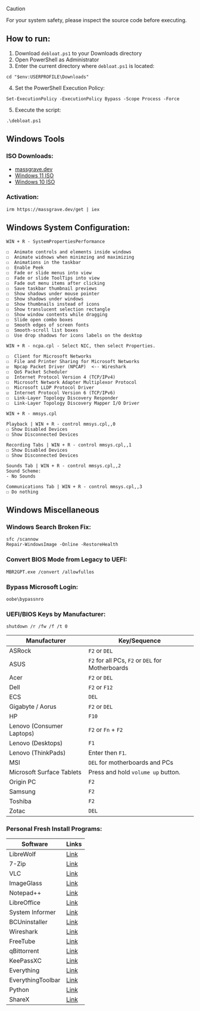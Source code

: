 > [!CAUTION]
> For your system safety, please inspect the source code before executing.

## How to run:
1. Download `debloat.ps1` to your Downloads directory
2. Open PowerShell as Administrator
3. Enter the current directory where `debloat.ps1` is located:
```
cd "$env:USERPROFILE\Downloads"
```
4. Set the PowerShell Execution Policy:
```
Set-ExecutionPolicy -ExecutionPolicy Bypass -Scope Process -Force
```
5. Execute the script:
```
.\debloat.ps1
```

## Windows Tools

### ISO Downloads:
- [massgrave.dev](https://massgrave.dev/genuine-installation-media.html)
- [Windows 11 ISO](https://www.microsoft.com/software-download/windows11)
- [Windows 10 ISO](https://www.microsoft.com/software-download/windows10ISO)

### Activation:
```
irm https://massgrave.dev/get | iex
```

## Windows System Configuration:
```
WIN + R - SystemPropertiesPerformance

☐  Animate controls and elements inside windows
☐  Animate widnows when minimzing and maximizing
☐  Animations in the taskbar
☐  Enable Peek
☐  Fade or slide menus into view
☐  Fade or slide ToolTips into view
☐  Fade out menu items after clicking
☐  Save taskbar thumbnail previews
☐  Show shadows under mouse pointer
☐  Show shadows under windows
☑  Show thumbnails instead of icons
☐  Show translucent selection rectangle
☐  Show window contents while dragging
☐  Slide open combo boxes
☑  Smooth edges of screen fonts
☐  Smooth-scroll list boxes
☐  Use drop shadows for icons labels on the desktop
```

```
WIN + R - ncpa.cpl - Select NIC, then select Properties.

☐  Client for Microsoft Networks
☐  File and Printer Sharing for Microsoft Networks
☑  Npcap Packet Driver (NPCAP)  <-- Wireshark
☐  QoS Packet Scheduler
☑  Internet Protocol Version 4 (TCP/IPv4)
☐  Microsoft Network Adapter Multiplexor Protocol
☐  Microsoft LLDP Protocol Driver
☑  Internet Protocol Version 6 (TCP/IPv6)
☐  Link-Layer Topology Discovery Responder
☐  Link-Layer Topology Discovery Mapper I/O Driver
```

```
WIN + R - mmsys.cpl

Playback | WIN + R - control mmsys.cpl,,0
☐ Show Disabled Devices
☐ Show Disconnected Devices

Recording Tabs | WIN + R - control mmsys.cpl,,1
☐ Show Disabled Devices
☐ Show Disconnected Devices

Sounds Tab | WIN + R - control mmsys.cpl,,2
Sound Scheme:
- No Sounds

Communications Tab | WIN + R - control mmsys.cpl,,3
☐ Do nothing
```

## Windows Miscellaneous

### Windows Search Broken Fix:
```
sfc /scannow
Repair-WindowsImage -Online -RestoreHealth
```

### Convert BIOS Mode from Legacy to UEFI:
```
MBR2GPT.exe /convert /allowfullos
```

### Bypass Microsoft Login:
```
oobe\bypassnro
```

### UEFI/BIOS Keys by Manufacturer:
```
shutdown /r /fw /f /t 0
```
|Manufacturer|Key/Sequence|
|-|-|
|ASRock|`F2` or `DEL`|
|ASUS|`F2` for all PCs, `F2` or `DEL` for Motherboards|
|Acer|`F2` or `DEL`|
|Dell|`F2` or `F12`|
|ECS |`DEL`|
|Gigabyte / Aorus|`F2` or `DEL`|
|HP|`F10`|
|Lenovo (Consumer Laptops)|`F2` or `Fn` + `F2`|
|Lenovo (Desktops)|`F1`|
|Lenovo (ThinkPads)|Enter then `F1`.|
|MSI|`DEL` for motherboards and PCs|
|Microsoft Surface Tablets|Press and hold `volume up` button.|
|Origin PC|`F2`|
|Samsung|`F2`|
|Toshiba|`F2`|
|Zotac|`DEL`|

### Personal Fresh Install Programs:
| Software | Links |
|-|-|
| LibreWolf | [Link](https://librewolf.net/installation/) |
| 7-Zip | [Link](https://7-zip.org/download.html) |
| VLC | [Link](https://www.videolan.org/vlc/) |
| ImageGlass | [Link](https://imageglass.org/download) |
| Notepad++ | [Link](https://notepad-plus-plus.org/downloads/) |
| LibreOffice | [Link](https://www.libreoffice.org/download/download-libreoffice/) |
| System Informer | [Link](https://www.systeminformer.com/nightly.php) |
| BCUninstaller | [Link](https://github.com/Klocman/Bulk-Crap-Uninstaller/releases/latest) |
| Wireshark | [Link](https://www.wireshark.org/download.html) |
| FreeTube | [Link](https://freetubeapp.io/#download) |
| qBittorrent | [Link](https://www.qbittorrent.org/download) |
| KeePassXC | [Link](https://keepassxc.org/download) |
| Everything | [Link](https://www.voidtools.com/) |
| EverythingToolbar | [Link](https://github.com/srwi/EverythingToolbar/releases/latest) |
| Python | [Link](https://www.python.org/downloads/) |
| ShareX | [Link](https://getsharex.com/downloads) |
